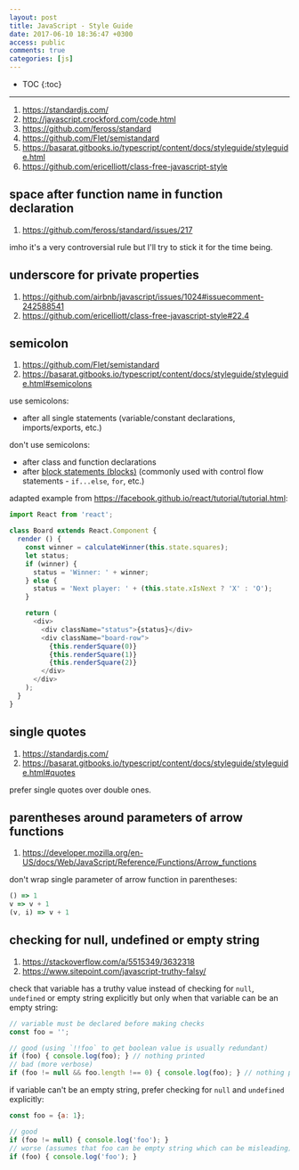 ```yaml
---
layout: post
title: JavaScript - Style Guide
date: 2017-06-10 18:36:47 +0300
access: public
comments: true
categories: [js]
---
```


<!-- more -->

* TOC
{:toc}
<hr>

1. <https://standardjs.com/>
2. <http://javascript.crockford.com/code.html>
3. <https://github.com/feross/standard>
4. <https://github.com/Flet/semistandard>
5. <https://basarat.gitbooks.io/typescript/content/docs/styleguide/styleguide.html>
6. <https://github.com/ericelliott/class-free-javascript-style>

space after function name in function declaration
-------------------------------------------------

1. <https://github.com/feross/standard/issues/217>

imho it's a very controversial rule but I'll try to stick it for the time being.

underscore for private properties
---------------------------------

1. <https://github.com/airbnb/javascript/issues/1024#issuecomment-242588541>
2. <https://github.com/ericelliott/class-free-javascript-style#22.4>

semicolon
---------

1. <https://github.com/Flet/semistandard>
2. <https://basarat.gitbooks.io/typescript/content/docs/styleguide/styleguide.html#semicolons>

use semicolons:

- after all single statements (variable/constant declarations, imports/exports, etc.)

don't use semicolons:

- after class and function declarations
- after [block statements (blocks)](https://developer.mozilla.org/en/docs/Web/JavaScript/Reference/Statements/block)
  (commonly used with control flow statements - `if...else`, `for`, etc.)

adapted example from <https://facebook.github.io/react/tutorial/tutorial.html>:

```javascript
import React from 'react';

class Board extends React.Component {
  render () {
    const winner = calculateWinner(this.state.squares);
    let status;
    if (winner) {
      status = 'Winner: ' + winner;
    } else {
      status = 'Next player: ' + (this.state.xIsNext ? 'X' : 'O');
    }

    return (
      <div>
        <div className="status">{status}</div>
        <div className="board-row">
          {this.renderSquare(0)}
          {this.renderSquare(1)}
          {this.renderSquare(2)}
        </div>
      </div>
    );
  }
}
```

single quotes
-------------

1. <https://standardjs.com/>
2. <https://basarat.gitbooks.io/typescript/content/docs/styleguide/styleguide.html#quotes>

prefer single quotes over double ones.

parentheses around parameters of arrow functions
------------------------------------------------

1. <https://developer.mozilla.org/en-US/docs/Web/JavaScript/Reference/Functions/Arrow_functions>

don't wrap single parameter of arrow function in parentheses:

```javascript
() => 1
v => v + 1
(v, i) => v + 1
```

checking for null, undefined or empty string
--------------------------------------------

1. <https://stackoverflow.com/a/5515349/3632318>
2. <https://www.sitepoint.com/javascript-truthy-falsy/>

check that variable has a truthy value instead of checking
for `null`, `undefined` or empty string explicitly but only
when that variable can be an empty string:

```javascript
// variable must be declared before making checks
const foo = '';

// good (using `!!foo` to get boolean value is usually redundant)
if (foo) { console.log(foo); } // nothing printed
// bad (more verbose)
if (foo != null && foo.length !== 0) { console.log(foo); } // nothing printed
```

if variable can't be an empty string, prefer checking for `null`
and `undefined` explicitly:

```javascript
const foo = {a: 1};

// good
if (foo != null) { console.log('foo'); }
// worse (assumes that foo can be empty string which can be misleading)
if (foo) { console.log('foo'); }
```
